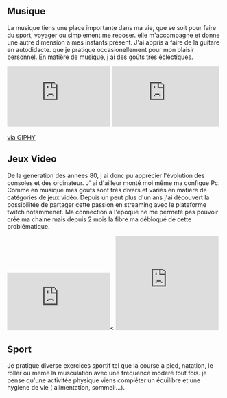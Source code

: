 <h2> Musique </h2>
  <p>
    La musique tiens une place importante dans ma vie, que se soit pour faire du sport, voyager ou simplement me reposer. elle m'accompagne et donne une autre dimension a mes instants présent.
    J'ai appris a faire de la guitare en autodidacte. que je pratique occasionellement pour mon plaisir personnel.
    En matière de musique, j ai des goûts très éclectiques.  
  </p>
  
  <p>
   <iframe src="https://giphy.com/embed/5uwJgbiK6GxOg" width="240" height="140" frameBorder="0" class="giphy-embed" allowFullScreen></iframe>
   <iframe src="https://giphy.com/embed/XVAq5DLZwx2yA" width="250" height="140" frameBorder="0" class="giphy-embed" allowFullScreen></iframe><p><a href="https://giphy.com/gifs/arrested-development-guitar-tony-hale-XVAq5DLZwx2yA">via GIPHY</a></p>
  </p>

<h2> Jeux Video </h2>
  <p>
    De la generation des années 80, j ai donc pu apprécier l'évolution des consoles et des ordinateur. J' ai d'ailleur monté moi même ma configue Pc. Comme en musique mes gouts sont très divers et variés en matiére de catégories de jeux vidéo. Depuis un peut plus d'un ans j'ai découvert la possibilitée de partager cette passion en streaming avec le plateforme twitch notammenet. Ma connection a l'époque ne me permeté pas pouvoir crée ma chaine mais depuis 2 mois la fibre ma débloqué de cette problématique. 

</p>


<iframe src="https://giphy.com/embed/Pxq1RCRLGGWqs" width="240" height="135" frameBorder="0" class="giphy-embed" allowFullScreen></iframe><
<iframe src="https://giphy.com/embed/3oEdv21Ej0IL8vjRcI" width="240" height="220" frameBorder="0" class="giphy-embed" allowFullScreen></iframe>

<h2> Sport </h2>
  <p>
    Je pratique diverse exercices sportif tel que la course a pied, natation, le roller ou meme la musculation avec une fréquence moderé tout fois. je pense qu'une activitée physique viens compléter un équilibre et une hygiene de vie ( alimentation, sommeil...).
  </p>
  






